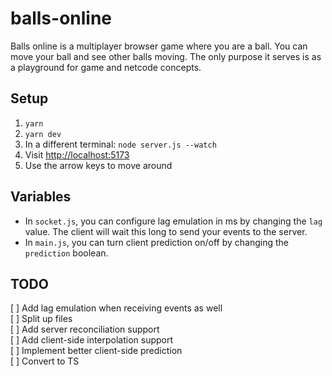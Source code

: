 # balls-online

Balls online is a multiplayer browser game where you are a ball. You can move your ball and see other balls moving. The only purpose it serves is as a playground for game and netcode concepts.

## Setup

1. `yarn`
2. `yarn dev`
3. In a different terminal: `node server.js --watch`
4. Visit [http://localhost:5173](http://localhost:5173)
5. Use the arrow keys to move around

## Variables

- In `socket.js`, you can configure lag emulation in ms by changing the `lag` value. The client will wait this long to send your events to the server.
- In `main.js`, you can turn client prediction on/off by changing the `prediction` boolean.

## TODO

[ ] Add lag emulation when receiving events as well  
[ ] Split up files  
[ ] Add server reconciliation support  
[ ] Add client-side interpolation support  
[ ] Implement better client-side prediction  
[ ] Convert to TS
